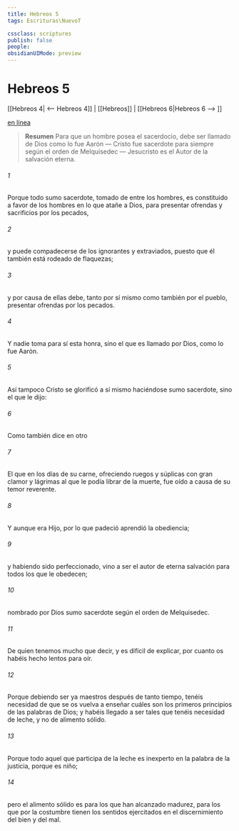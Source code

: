 ```yaml
---
title: Hebreos 5
tags: Escrituras\NuevoT

cssclass: scriptures
publish: false
people:
obsidianUIMode: preview
---
```


# Hebreos 5
[[Hebreos 4| <-- Hebreos 4]] | [[Hebreos]] | [[Hebreos 6|Hebreos 6 --> ]]

[en línea](https://churchofjesuschrist.org/study/scriptures/nt/heb/5?lang=spa)

> __Resumen__
Para que un hombre posea el sacerdocio, debe ser llamado de Dios como lo fue Aarón — Cristo fue sacerdote para siempre según el orden de Melquisedec — Jesucristo es el Autor de la salvación eterna.

###### 1 
Porque todo sumo sacerdote, tomado de entre los hombres, es constituido a favor de los hombres en lo que atañe a Dios, para presentar ofrendas y sacrificios por los pecados,

###### 2 
y puede compadecerse de los ignorantes y extraviados, puesto que él también está rodeado de flaquezas;

###### 3 
y por causa de ellas debe, tanto por sí mismo como también por el pueblo, presentar ofrendas por los pecados.

###### 4 
Y nadie toma para sí esta honra, sino el que es llamado por Dios, como lo fue Aarón.

###### 5 
Así tampoco Cristo se glorificó a sí mismo haciéndose sumo sacerdote, sino el que le dijo:

###### 6 
Como también dice en otro 

###### 7 
El que en los días de su carne, ofreciendo ruegos y súplicas con gran clamor y lágrimas al que le podía librar de la muerte, fue oído a causa de su temor reverente.

###### 8 
Y aunque era Hijo, por lo que padeció aprendió la obediencia;

###### 9 
y habiendo sido perfeccionado, vino a ser el autor de eterna salvación para todos los que le obedecen;

###### 10 
nombrado por Dios sumo sacerdote según el orden de Melquisedec.

###### 11 
De quien tenemos mucho que decir, y es difícil de explicar, por cuanto os habéis hecho lentos para oír.

###### 12 
Porque debiendo ser ya maestros después de tanto tiempo, tenéis necesidad de que se os vuelva a enseñar cuáles son los primeros principios de las palabras de Dios; y habéis llegado a ser tales que tenéis necesidad de leche, y no de alimento sólido.

###### 13 
Porque todo aquel que participa de la leche es inexperto en la palabra de la justicia, porque es niño;

###### 14 
pero el alimento sólido es para los que han alcanzado madurez, para los que por la costumbre tienen los sentidos ejercitados en el discernimiento del bien y del mal.

